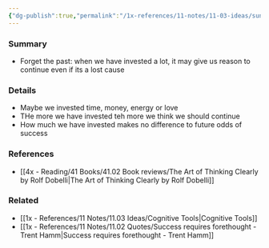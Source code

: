 ```yaml
---
{"dg-publish":true,"permalink":"/1x-references/11-notes/11-03-ideas/sunk-cost-fallacy/","title":"Sunk cost fallacy"}
---
```



### Summary
- Forget the past: when we have invested a lot, it may give us reason to continue even if its a lost cause

### Details
- Maybe we invested time, money, energy or love
- THe more we have invested teh more we think we should continue
- How much we have invested makes no difference to future odds of success

### References
- [[4x - Reading/41 Books/41.02 Book reviews/The Art of Thinking Clearly by Rolf Dobelli\|The Art of Thinking Clearly by Rolf Dobelli]]

### Related
- [[1x - References/11 Notes/11.03 Ideas/Cognitive Tools\|Cognitive Tools]]
- [[1x - References/11 Notes/11.02 Quotes/Success requires forethought - Trent Hamm\|Success requires forethought - Trent Hamm]]
